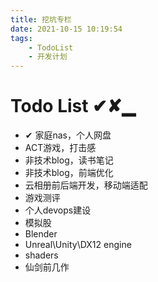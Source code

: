 ```yaml
---
title: 挖坑专栏
date: 2021-10-15 10:19:54
tags:
    - TodoList
    - 开发计划
---
```


# Todo List ✔✘▁

* ✔ 家庭nas，个人网盘
* ACT游戏，打击感
* 非技术blog，读书笔记
* 非技术blog，前端优化
* 云相册前后端开发，移动端适配
* 游戏测评
* 个人devops建设
* 模拟股
* Blender
* Unreal\Unity\DX12 engine
* shaders
* 仙剑前几作
